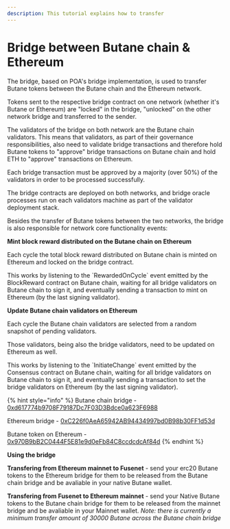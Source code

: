 ```yaml
---
description: This tutorial explains how to transfer
---
```


# Bridge between Butane chain & Ethereum

The bridge, based on POA's bridge implementation, is used to transfer Butane tokens between the Butane chain and the Ethereum network.

Tokens sent to the respective bridge contract on one network \(whether it's Butane or Ethereum\) are "locked" in the bridge, "unlocked" on the other network bridge and transferred to the sender.

The validators of the bridge on both network are the Butane chain validators. This means that validators, as part of their governance responsibilities, also need to validate bridge transactions and therefore hold Butane tokens to "approve" bridge transactions on Butane chain and hold ETH to "approve" transactions on Ethereum.

Each bridge transaction must be approved by a majority \(over 50%\) of the validators in order to be processed successfully.

The bridge contracts are deployed on both networks, and bridge oracle processes run on each validators machine as part of the validator deployment stack.

Besides the transfer of Butane tokens between the two networks, the bridge is also responsible for network core functionality events:

**Mint block reward distributed on the Butane chain on Ethereum**

Each cycle the total block reward distributed on Butane chain is minted on Ethereum and locked on the bridge contract.

This works by listening to the \`RewardedOnCycle\` event emitted by the BlockReward contract on Butane chain, waiting for all bridge validators on Butane chain to sign it, and eventually sending a transaction to mint on Ethereum \(by the last signing validator\).

**Update Butane chain validators on Ethereum**

Each cycle the Butane chain validators are selected from a random snapshot of pending validators.

Those validators, being also the bridge validators, need to be updated on Ethereum as well.

This works by listening to the \`InitiateChange\` event emitted by the Consensus contract on Butane chain, waiting for all bridge validators on Butane chain to sign it, and eventually sending a transaction to set the bridge validators on Ethereum \(by the last signing validator\).

{% hint style="info" %}
Butane chain bridge - [0xd617774b9708F79187Dc7F03D3Bdce0a623F6988](https://bbcscan.io/address/0xd617774b9708f79187dc7f03d3bdce0a623f6988)

Ethereum bridge - [0xC226f0AeA65942AB94434997bd0B98b30FF1d53d](https://etherscan.io/address/0xC226f0AeA65942AB94434997bd0B98b30FF1d53d)

Butane token on Ethereum - [0x970B9bB2C0444F5E81e9d0eFb84C8ccdcdcAf84d](https://etherscan.io/token/0x970B9bB2C0444F5E81e9d0eFb84C8ccdcdcAf84d)
{% endhint %}

**Using the bridge**

**Transfering from Ethereum mainnet to Fusenet** - send your erc20 Butane tokens to the Ethereum bridge for them to be released from the Butane chain bridge and be avaliable in your native Butane wallet.

**Transfering from Fusenet to Ethereum mainnet** - send your Native Butane tokens to the Butane chain bridge for them to be released from the mainnet bridge and be avaliable in your Mainnet wallet. _Note: there is currently a minimum transfer amount of 30000 Butane across the Butane chain bridge_

